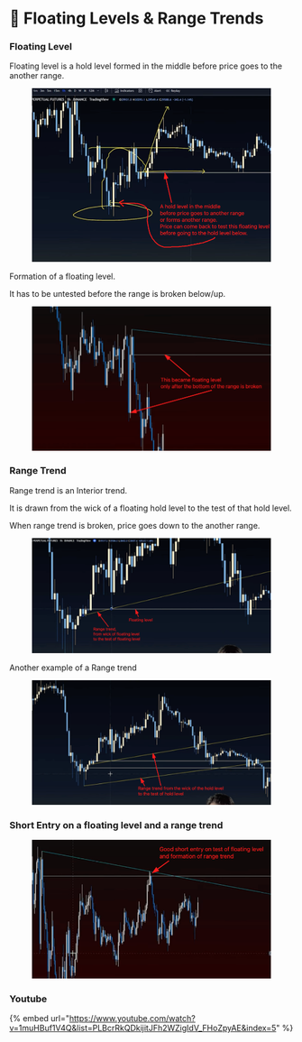 # 🛶 Floating Levels & Range Trends

### Floating Level

Floating level is a hold level formed in the middle before price goes to the another range.

<figure><img src="../../.gitbook/assets/image (5).png" alt=""><figcaption></figcaption></figure>

Formation of a floating level.

It has to be untested before the range is broken below/up.

<figure><img src="../../.gitbook/assets/image (4).png" alt=""><figcaption></figcaption></figure>

### Range Trend

Range trend is an Interior trend.

It is drawn from the wick of a floating hold level to the test of that hold level.&#x20;

When range trend is broken, price goes down to the another range.

<figure><img src="../../.gitbook/assets/image (3).png" alt=""><figcaption></figcaption></figure>

Another example of a Range trend

<figure><img src="../../.gitbook/assets/image (7).png" alt=""><figcaption></figcaption></figure>



### Short Entry on a floating level and a range trend

<figure><img src="../../.gitbook/assets/image (6).png" alt=""><figcaption></figcaption></figure>



### Youtube

{% embed url="https://www.youtube.com/watch?v=1muHBuf1V4Q&list=PLBcrRkQDkijitJFh2WZigIdV_FHoZpyAE&index=5" %}

